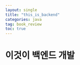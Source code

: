```yaml
---
layout: single
title: "this_is_backend"
categories: java
tag: book_review
toc: true
--- 
```


# 이것이 백엔드 개발

## 